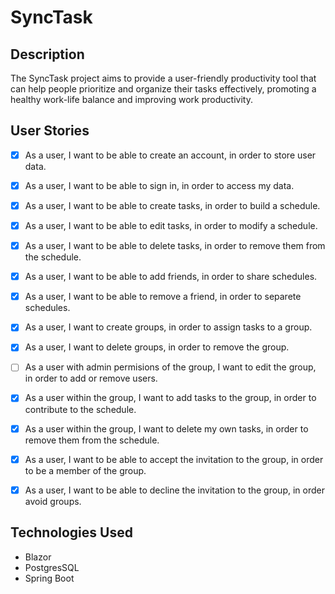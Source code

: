 # SyncTask


## Description

The SyncTask project aims to provide a user-friendly productivity tool that can help people prioritize and organize their tasks effectively, promoting a healthy work-life balance and improving work productivity. 
## User Stories

- [x]  As a user, I want to be able to create an account, in order to store user data.
- [x] As a user, I want to be able to sign in, in order to access my data.
- [x] As a user, I want to be able to create tasks, in order to build a schedule.
- [x] As a user, I want to be able to edit tasks, in order to modify a schedule.
- [x] As a user, I want to be able to delete tasks, in order to remove them from the schedule.
- [x] As a user, I want to be able to add friends, in order to share schedules.
- [x] As a user, I want to be able to remove a friend, in order to separete schedules.
- [x] As a user, I want to create groups, in order to assign tasks to a group.  
- [x] As a user, I want to delete groups, in order to remove the group.
- [ ] As a user with admin permisions of the group, I want to edit the group, in order to add or remove users.
- [x] As a user within the group, I want to add tasks to the group, in order to contribute to the schedule.
- [x] As a user within the group, I want to delete my own tasks, in order to remove them from the schedule.
- [x] As a user, I want to be able to accept the invitation to the group, in order to be a member of the group.
- [x] As a user, I want to be able to decline the invitation to the group, in order avoid groups.


## Technologies Used

- Blazor
- PostgresSQL
- Spring Boot
